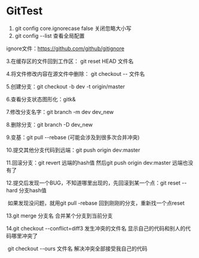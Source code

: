 # GitTest
1. git config core.ignorecase false 关闭忽略大小写
2. git config --list       查看全局配置



ignore文件：https://github.com/github/gitignore



3.在缓存区的文件回到工作区：   git reset HEAD 文件名

4.将文件修改内容在源文件中删除： git checkout -- 文件名



5.创建分支：git checkout -b dev -t origin/master

6.查看分支状态图形化：gitk&

7.修改分支名字：git branch -m dev dev_new

8.删除分支：git branch -D dev_new 

9.变基：git pull --rebase (可能会涉及到很多次合并冲突)

10.提交其他分支代码到远端：git push origin dev:master

11.回滚分支：git revert 远端的hash值  然后git push origin dev:master   远端也没有了



12.提交后发现一个BUG，不知道哪里出现的，先回滚到某一个点：git reset --hard 分支hash值   

​      如果发现没问题，就用git pull -rebase 回到刚刚的分支，重新找一个点reset



13.git merge 分支名    合并某个分支到当前分支

14.git checkout --conflict=diff3 发生冲突的文件名    显示自己的代码和别人的代码哪里冲突了

​      git checkout --ours 文件名    解决冲突全部接受我自己的代码